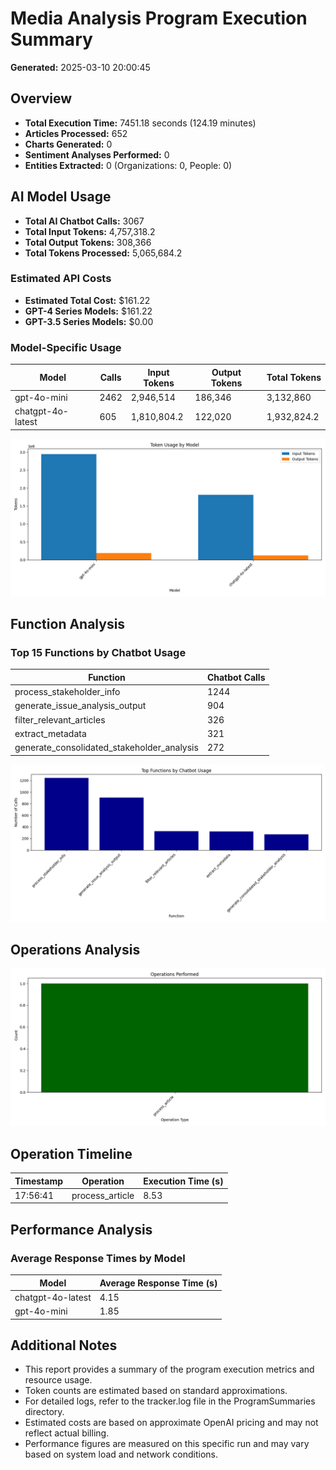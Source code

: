 # Media Analysis Program Execution Summary

**Generated:** 2025-03-10 20:00:45

## Overview

* **Total Execution Time:** 7451.18 seconds (124.19 minutes)
* **Articles Processed:** 652
* **Charts Generated:** 0
* **Sentiment Analyses Performed:** 0
* **Entities Extracted:** 0 (Organizations: 0, People: 0)

## AI Model Usage

* **Total AI Chatbot Calls:** 3067
* **Total Input Tokens:** 4,757,318.2
* **Total Output Tokens:** 308,366
* **Total Tokens Processed:** 5,065,684.2

### Estimated API Costs

* **Estimated Total Cost:** $161.22
* **GPT-4 Series Models:** $161.22
* **GPT-3.5 Series Models:** $0.00

### Model-Specific Usage

| Model | Calls | Input Tokens | Output Tokens | Total Tokens |
|-------|-------|--------------|---------------|-------------|
| gpt-4o-mini | 2462 | 2,946,514 | 186,346 | 3,132,860 |
| chatgpt-4o-latest | 605 | 1,810,804.2 | 122,020 | 1,932,824.2 |

![Model Token Usage](model_usage_20250310_200044.png)

## Function Analysis

### Top 15 Functions by Chatbot Usage

| Function | Chatbot Calls |
|----------|---------------|
| process_stakeholder_info | 1244 |
| generate_issue_analysis_output | 904 |
| filter_relevant_articles | 326 |
| extract_metadata | 321 |
| generate_consolidated_stakeholder_analysis | 272 |

![Function Calls](function_calls_20250310_200044.png)

## Operations Analysis

![Operations Performed](operations_20250310_200044.png)

## Operation Timeline

| Timestamp | Operation | Execution Time (s) |
|-----------|-----------|-------------------|
| 17:56:41 | process_article | 8.53 |

## Performance Analysis

### Average Response Times by Model

| Model | Average Response Time (s) |
|-------|--------------------------|
| chatgpt-4o-latest | 4.15 |
| gpt-4o-mini | 1.85 |

## Additional Notes

* This report provides a summary of the program execution metrics and resource usage.
* Token counts are estimated based on standard approximations.
* For detailed logs, refer to the tracker.log file in the ProgramSummaries directory.
* Estimated costs are based on approximate OpenAI pricing and may not reflect actual billing.
* Performance figures are measured on this specific run and may vary based on system load and network conditions.

